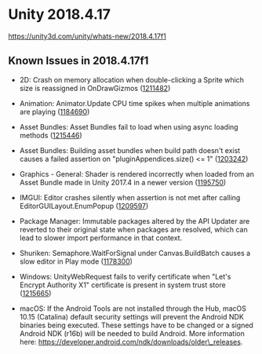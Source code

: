 # Unity 2018.4.17

https://unity3d.com/unity/whats-new/2018.4.17f1

## Known Issues in 2018.4.17f1



*   2D: Crash on memory allocation when double-clicking a Sprite which size is reassigned in OnDrawGizmos ([1211482](https://issuetracker.unity3d.com/issues/crash-on-memory-allocation-when-double-clicking-a-sprite-which-size-is-reassigned-in-ondrawgizmos))
    
*   Animation: Animator.Update CPU time spikes when multiple animations are playing ([1184690](https://issuetracker.unity3d.com/issues/animator-dot-update-cpu-time-spikes-when-multiple-animations-are-playing))
    
*   Asset Bundles: Asset Bundles fail to load when using async loading methods ([1215446](https://issuetracker.unity3d.com/issues/asset-bundles-fail-to-load-when-using-async-loading-methods))
    
*   Asset Bundles: Building asset bundles when build path doesn't exist causes a failed assertion on "pluginAppendices.size() <= 1" ([1203242](https://issuetracker.unity3d.com/issues/building-asset-bundles-causes-an-assertion-pluginappendices-dot-size-equals-1-on-the-editor))
    
*   Graphics - General: Shader is rendered incorrectly when loaded from an Asset Bundle made in Unity 2017.4 in a newer version ([1195750](https://issuetracker.unity3d.com/issues/shader-is-rendered-incorrectly-when-loaded-from-an-asset-bundle-made-in-unity-2017-dot-4-in-a-newer-version))
    
*   IMGUI: Editor crashes silently when assertion is not met after calling EditorGUILayout.EnumPopup ([1209597](https://issuetracker.unity3d.com/issues/editor-crashes-silently-when-assertion-is-not-met-after-calling-editorguilayout-dot-enumpopup))
    
*   Package Manager: Immutable packages altered by the API Updater are reverted to their original state when packages are resolved, which can lead to slower import performance in that context.
    
*   Shuriken: Semaphore.WaitForSignal under Canvas.BuildBatch causes a slow editor in Play mode ([1178300](https://issuetracker.unity3d.com/issues/semaphore-dot-waitforsignal-causes-a-slow-editor-when-entering-play-mode))
    
*   Windows: UnityWebRequest fails to verify certificate when "Let's Encrypt Authority X1" certificate is present in system trust store ([1215665](https://issuetracker.unity3d.com/issues/unitywebrequest-fails-to-verify-certificate-when-lets-encrypt-authority-x1-certificate-is-present-in-system-trust-store))
    
*   macOS: If the Android Tools are not installed through the Hub, macOS 10.15 (Catalina) default security settings will prevent the Android NDK binaries being executed. These settings have to be changed or a signed Android NDK (r16b) will be needed to build Android. More information here: https://developer.android.com/ndk/downloads/older\_releases.
